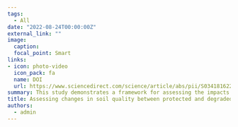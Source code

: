 ```yaml
---
tags:
  - All
date: "2022-08-24T00:00:00Z"
external_link: ""
image:
  caption: 
  focal_point: Smart
links:
- icon: photo-video
  icon_pack: fa
  name: DOI
  url: https://www.sciencedirect.com/science/article/abs/pii/S0341816222001904
summary: This study demonstrates a framework for assessing the impacts of deforestation on the spatial patterns of soils using DSM techniques, which will facilitate effective land use planning and sustainable forest resource management strategies. 
title: Assessing changes in soil quality between protected and degraded forests using digital soil mapping for semiarid oak forests, Iran
authors: 
  - admin
---
```

